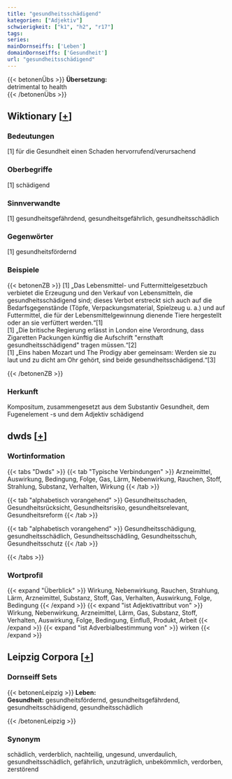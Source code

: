 ```yaml
---
title: "gesundheitsschädigend"
kategorien: ["Adjektiv"]
schwierigkeit: ["k1", "h2", "r17"]
tags:
series:
mainDornseiffs: ['Leben']
domainDornseiffs: ['Gesundheit']
url: "gesundheitsschädigend"
---
```


{{< betonenÜbs >}}
**Übersetzung:**  
detrimental to health  
{{< /betonenÜbs >}}

## Wiktionary [[+](https://de.wiktionary.org/wiki/gesundheitsschädigend)]

### Bedeutungen
[1] für die Gesundheit einen Schaden hervorrufend/verursachend  

### Oberbegriffe
[1] schädigend  

### Sinnverwandte
[1] gesundheitsgefährdend, gesundheitsgefährlich, gesundheitsschädlich  

### Gegenwörter
[1] gesundheitsfördernd  

### Beispiele
{{< betonenZB >}}
[1] „Das Lebensmittel- und Futtermittelgesetzbuch verbietet die Erzeugung und den Verkauf von Lebensmitteln, die gesundheitsschädigend sind; dieses Verbot erstreckt sich auch auf die Bedarfsgegenstände (Töpfe, Verpackungsmaterial, Spielzeug u. a.) und auf Futtermittel, die für der Lebensmittelgewinnung dienende Tiere hergestellt oder an sie verfüttert werden.“[1]  
[1] „Die britische Regierung erlässt in London eine Verordnung, dass Zigaretten Packungen künftig die Aufschrift "ernsthaft gesundheitsschädigend" tragen müssen.“[2]  
[1] „Eins haben Mozart und The Prodigy aber gemeinsam: Werden sie zu laut und zu dicht am Ohr gehört, sind beide gesundheitsschädigend.“[3]  

{{< /betonenZB >}}
### Herkunft
Kompositum, zusammengesetzt aus dem Substantiv Gesundheit, dem Fugenelement -s und dem Adjektiv schädigend  



## dwds [[+](https://www.dwds.de/wb/gesundheitsschädigend)]

### Wortinformation
{{< tabs "Dwds" >}}
{{< tab "Typische Verbindungen" >}}
Arzneimittel, Auswirkung, Bedingung, Folge, Gas, Lärm, Nebenwirkung, Rauchen, Stoff, Strahlung, Substanz, Verhalten, Wirkung
{{< /tab >}}

{{< tab "alphabetisch vorangehend" >}}
Gesundheitsschaden, Gesundheitsrücksicht, Gesundheitsrisiko, gesundheitsrelevant, Gesundheitsreform
{{< /tab >}}

{{< tab "alphabetisch vorangehend" >}}
Gesundheitsschädigung, gesundheitsschädlich, Gesundheitsschädling, Gesundheitsschuh, Gesundheitsschutz
{{< /tab >}}

{{< /tabs >}}

### Wortprofil
{{< expand "Überblick" >}} Wirkung, Nebenwirkung, Rauchen, Strahlung, Lärm, Arzneimittel, Substanz, Stoff, Gas, Verhalten, Auswirkung, Folge, Bedingung {{< /expand >}}
{{< expand "ist Adjektivattribut von" >}} Wirkung, Nebenwirkung, Arzneimittel, Lärm, Gas, Substanz, Stoff, Verhalten, Auswirkung, Folge, Bedingung, Einfluß, Produkt, Arbeit {{< /expand >}}
{{< expand "ist Adverbialbestimmung von" >}} wirken {{< /expand >}}

## Leipzig Corpora [[+](https://corpora.uni-leipzig.de/en/res?word=gesundheitsschädigend&corpusId=deu_newscrawl-public_2018)]

### Dornseiff Sets
{{< betonenLeipzig >}}
**Leben:**  
**Gesundheit:** gesundheitsfördernd, gesundheitsgefährdend, gesundheitsschädigend, gesundheitsschädlich  

{{< /betonenLeipzig >}}

### Synonym
schädlich, verderblich, nachteilig, ungesund, unverdaulich, gesundheitsschädlich, gefährlich, unzuträglich, unbekömmlich, verdorben, zerstörend

